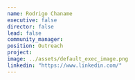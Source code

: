 ```yaml
---
name: Rodrigo Chaname
executive: false
director: false
lead: false
community_manager:   
position: Outreach
project:  
image: ../assets/default_exec_image.png
linkedin: "https://www.linkedin.com/"
---
```

